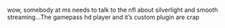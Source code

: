 <!--
id: 193871469
link: http://kevinisom.info/post/193871469/wow-somebody-at-ms-needs-to-talk-to-the-nfl-about
slug: wow-somebody-at-ms-needs-to-talk-to-the-nfl-about
date: Tue Sep 22 2009 16:08:04 GMT+1200 (NZST)
raw: {"blog_name":"kevinisom","id":193871469,"post_url":"http://kevinisom.info/post/193871469/wow-somebody-at-ms-needs-to-talk-to-the-nfl-about","slug":"wow-somebody-at-ms-needs-to-talk-to-the-nfl-about","type":"text","date":"2009-09-22 04:08:04 GMT","timestamp":1253592484,"state":"published","format":"html","reblog_key":"0BZEmnUb","tags":[],"short_url":"http://tmblr.co/Zw68YyBZZvj","highlighted":[],"feed_item":"http://twitter.com/kev_nz/statuses/4163147888","from_feed_id":"650289","note_count":0,"title":null,"body":"<p>wow, somebody at ms needs to talk to the nfl about silverlight and smooth streaming&#8230;The gamepass hd player and it&#8217;s custom plugin are crap</p>"}
publish: 2009-09-022
tags: 
title: null
-->


wow, somebody at ms needs to talk to the nfl about silverlight and
smooth streaming…The gamepass hd player and it’s custom plugin are crap



